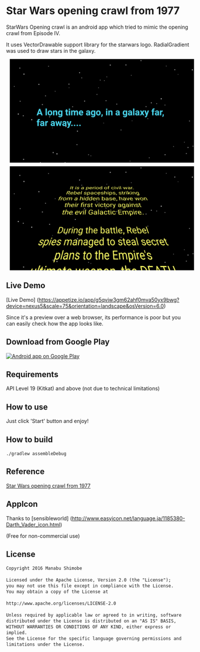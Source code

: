 Star Wars opening crawl from 1977
===============

StarWars Opening crawl is an android app which tried to mimic the opening crawl from Episode IV.

It uses VectorDrawable support library for the starwars logo.
RadialGradient was used to draw stars in the galaxy.

<img alt="screenshot1" src="art/screenshot_1.png" style="display:block;margin:10px;"/>
<img alt="screenshot2" src="art/screenshot_3.png" style="display:block;margin:10px;"/>

Live Demo
-------------------------
[Live Demo] (https://appetize.io/app/g5qvjw3gm62ahf0mva50yx9bwg?device=nexus5&scale=75&orientation=landscape&osVersion=6.0)

Since it's a preview over a web browser, its performance is poor but you can easily check how the app looks like.

Download from Google Play
-------------------------
<a href="https://play.google.com/store/apps/details?id=com.ms_square.starwars.opening">
  <img alt="Android app on Google Play"
       src="https://developer.android.com/images/brand/en_app_rgb_wo_45.png" />
</a>

Requirements
-------------
API Level 19 (Kitkat) and above
(not due to technical limitations)

How to use
------------
Just click 'Start' button and enjoy!

How to build
-------------

```
./gradlew assembleDebug
```

Reference
-------------
[Star Wars opening crawl from 1977][1]

AppIcon
-------------
Thanks to [sensibleworld] 
(http://www.easyicon.net/language.ja/1185380-Darth_Vader_icon.html)

(Free for non-commercial use)

License
----------

    Copyright 2016 Manabu Shimobe

    Licensed under the Apache License, Version 2.0 (the "License");
    you may not use this file except in compliance with the License.
    You may obtain a copy of the License at

    http://www.apache.org/licenses/LICENSE-2.0

    Unless required by applicable law or agreed to in writing, software
    distributed under the License is distributed on an "AS IS" BASIS,
    WITHOUT WARRANTIES OR CONDITIONS OF ANY KIND, either express or implied.
    See the License for the specific language governing permissions and
    limitations under the License.

[1]: https://codepen.io/TimPietrusky/pen/eHGfj
